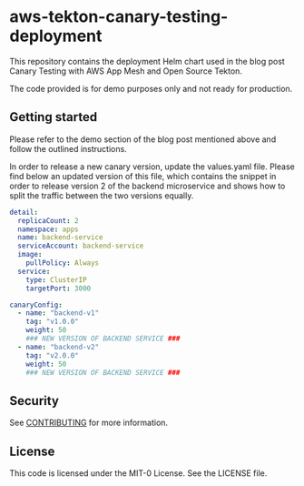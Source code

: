 # aws-tekton-canary-testing-deployment

This repository contains the deployment Helm chart used in the blog post Canary Testing with AWS App Mesh and Open Source Tekton.

The code provided is for demo purposes only and not ready for production.

## Getting started

Please refer to the demo section of the blog post mentioned above and follow the outlined instructions. 

In order to release a new canary version, update the values.yaml file. Please find below an updated version of this file, which contains the snippet in order to release version 2 of the backend microservice and shows how to split the traffic between the two versions equally.

```yaml
detail:
  replicaCount: 2
  namespace: apps
  name: backend-service
  serviceAccount: backend-service
  image:
    pullPolicy: Always
  service:
    type: ClusterIP
    targetPort: 3000

canaryConfig:
  - name: "backend-v1"
    tag: "v1.0.0"
    weight: 50
    ### NEW VERSION OF BACKEND SERVICE ###
  - name: "backend-v2"
    tag: "v2.0.0"
    weight: 50
    ### NEW VERSION OF BACKEND SERVICE ###
```

## Security

See [CONTRIBUTING](CONTRIBUTING.md#security-issue-notifications) for more 
information.

## License

This code is licensed under the MIT-0 License. See the LICENSE file.